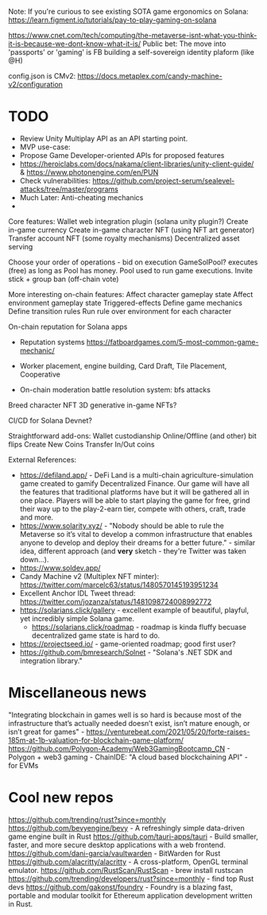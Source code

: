 Note: If you're curious to see existing SOTA game ergonomics on Solana: https://learn.figment.io/tutorials/pay-to-play-gaming-on-solana

https://www.cnet.com/tech/computing/the-metaverse-isnt-what-you-think-it-is-because-we-dont-know-what-it-is/
Public bet: The move into 'passports' or 'gaming' is FB building a self-sovereign identity plaform (like @H)

config.json is CMv2: https://docs.metaplex.com/candy-machine-v2/configuration

# TODO
 * Review Unity Multiplay API as an API starting point.
 * MVP use-case:
 * Propose Game Developer-oriented APIs for proposed features
 * https://heroiclabs.com/docs/nakama/client-libraries/unity-client-guide/ & https://www.photonengine.com/en/PUN
 * Check vulnerabilities: https://github.com/project-serum/sealevel-attacks/tree/master/programs
 * Much Later: Anti-cheating mechanics
 * 

Core features:
Wallet web integration plugin (solana unity plugin?)
Create in-game currency
Create in-game character NFT (using NFT art generator)
Transfer account NFT (some royalty mechanisms)
Decentralized asset serving

Choose your order of operations - bid on execution
GameSolPool? executes (free) as long as Pool has money. Pool used to run game executions.
Invite stick + group ban (off-chain vote)

More interesting on-chain features:
Affect character gameplay state
Affect environment gameplay state
Triggered-effects
Define game mechanics
Define transition rules
Run rule over environment for each character

On-chain reputation for Solana apps
* Reputation systems 
https://fatboardgames.com/5-most-common-game-mechanic/
* Worker placement, engine building, Card Draft, Tile Placement, Cooperative

* On-chain moderation
battle resolution system: bfs attacks

Breed character NFT
3D generative in-game NFTs?

CI/CD for Solana Devnet?

Straightforward add-ons:
Wallet custodianship
Online/Offline (and other) bit flips
Create New Coins
Transfer In/Out coins

External References:
* https://defiland.app/ - DeFi Land is a multi-chain agriculture-simulation game created to gamify Decentralized Finance. Our game will have all the features that traditional platforms have but it will be gathered all in one place. Players will be able to start playing the game for free, grind their way up to the play-2-earn tier, compete with others, craft, trade and more.
* https://www.solarity.xyz/ - "Nobody should be able to rule the Metaverse so it’s vital to develop a common
  infrastructure that enables anyone to develop and deploy their dreams for a better future." - similar idea,
  different approach (and **very** sketch - they're Twitter was taken down...).
* https://www.soldev.app/
* Candy Machine v2 (Multiplex NFT minter): https://twitter.com/marcelc63/status/1480570145193951234
* Excellent Anchor IDL Tweet thread: https://twitter.com/jozanza/status/1481098724008992772
* https://solarians.click/gallery - excellent example of beautiful, playful, yet incredibly simple Solana game.
  * https://solarians.click/roadmap - roadmap is kinda fluffy becuase decentralized game state is hard to do.
* https://projectseed.io/ - game-oriented roadmap; good first user?
* https://github.com/bmresearch/Solnet - "Solana's .NET SDK and integration library."

# Miscellaneous news
"Integrating blockchain in games well is so hard is because most of the infrastructure that’s actually needed doesn’t exist, isn’t mature enough, or isn’t great for games" - https://venturebeat.com/2021/05/20/forte-raises-185m-at-1b-valuation-for-blockchain-game-platform/
https://github.com/Polygon-Academy/Web3GamingBootcamp_CN - Polygon + web3 gaming - ChainIDE: "A cloud based blockchaining API" - for EVMs

# Cool new repos
https://github.com/trending/rust?since=monthly
https://github.com/bevyengine/bevy - A refreshingly simple data-driven game engine built in Rust
https://github.com/tauri-apps/tauri - Build smaller, faster, and more secure desktop applications with a web frontend.
https://github.com/dani-garcia/vaultwarden - BitWarden for Rust
https://github.com/alacritty/alacritty - A cross-platform, OpenGL terminal emulator.
https://github.com/RustScan/RustScan - brew install rustscan
https://github.com/trending/developers/rust?since=monthly - find top Rust devs
https://github.com/gakonst/foundry - Foundry is a blazing fast, portable and modular toolkit for Ethereum application development written in Rust.